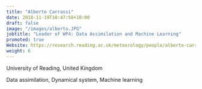 ```yaml
---
title: "Alberto Carrassi"
date: 2018-11-19T10:47:58+10:00
draft: false
image: "/images/alberto.JPG"
jobtitle: "Leader of WP4: Data Assimilation and Machine Learning"
promoted: true
Website: https://research.reading.ac.uk/meteorology/people/alberto-carrassi/
weight: 6
---
```


University of Reading, United Kingdom

Data assimilation, Dynamical system, Machine learning
